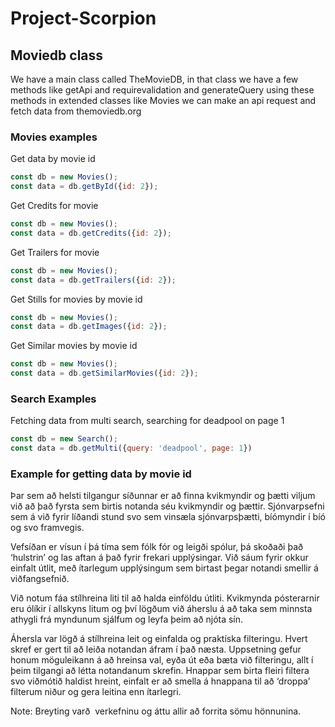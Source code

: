 # Project-Scorpion

## Moviedb class

We have a main class called TheMovieDB, in that class we have a few methods like getApi and requirevalidation and generateQuery
using these methods in extended classes like Movies we can make an api request and fetch data from themoviedb.org
### Movies examples


Get data by movie id
```js
const db = new Movies();
const data = db.getById({id: 2});
```

Get Credits for movie
```js
const db = new Movies();
const data = db.getCredits({id: 2});
```

Get Trailers for movie
```js
const db = new Movies();
const data = db.getTrailers({id: 2});
```

Get Stills for movies by movie id
```js
const db = new Movies();
const data = db.getImages({id: 2});
```

Get Similar movies by movie id
```js
const db = new Movies();
const data = db.getSimilarMovies({id: 2});
```

### Search Examples

Fetching data from multi search, searching for deadpool on page 1
```js
const db = new Search();
const data = db.getMulti({query: 'deadpool', page: 1})
```

### Example for getting data by movie id


Þar sem að helsti tilgangur síðunnar er að finna kvikmyndir og þætti viljum við að það fyrsta sem birtis notanda séu kvikmyndir og þættir. Sjónvarpsefni sem á við fyrir líðandi stund svo sem vinsæla sjónvarpsþætti, bíómyndir í bíó og svo framvegis.

 

Vefsíðan er vísun í þá tíma sem fólk fór og leigði spólur, þá skoðaði það ‘hulstrin’ og las aftan á það fyrir frekari upplýsingar. Við sáum fyrir okkur einfalt útlit, með ítarlegum upplýsingum sem birtast þegar notandi smellir á viðfangsefnið.

 

Við notum fáa stílhreina liti til að halda einföldu útliti. Kvikmynda pósterarnir eru ólíkir í allskyns litum og því lögðum við áherslu á að taka sem minnsta athygli frá myndunum sjálfum og leyfa þeim að njóta sín.

 

Áhersla var lögð á stílhreina leit og einfalda og praktíska filteringu. Hvert skref er gert til að leiða notandan áfram í það næsta. Uppsetning gefur honum möguleikann á að hreinsa val, eyða út eða bæta við filteringu, allt í þeim tilgangi að létta notandanum skrefin. Hnappar sem birta fleiri filtera svo viðmótið haldist hreint, einfalt er að smella á hnappana til að ‘droppa’ filterum niður og gera leitina enn ítarlegri.

Note: Breyting varð  verkefninu og áttu allir að forrita sömu hönnunina. 
